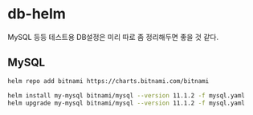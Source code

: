 # db-helm

MySQL 등등 테스트용 DB설정은 미리 따로 좀 정리해두면 좋을 것 같다.

## MySQL

```sh
helm repo add bitnami https://charts.bitnami.com/bitnami

helm install my-mysql bitnami/mysql --version 11.1.2 -f mysql.yaml
helm upgrade my-mysql bitnami/mysql --version 11.1.2 -f mysql.yaml
```
